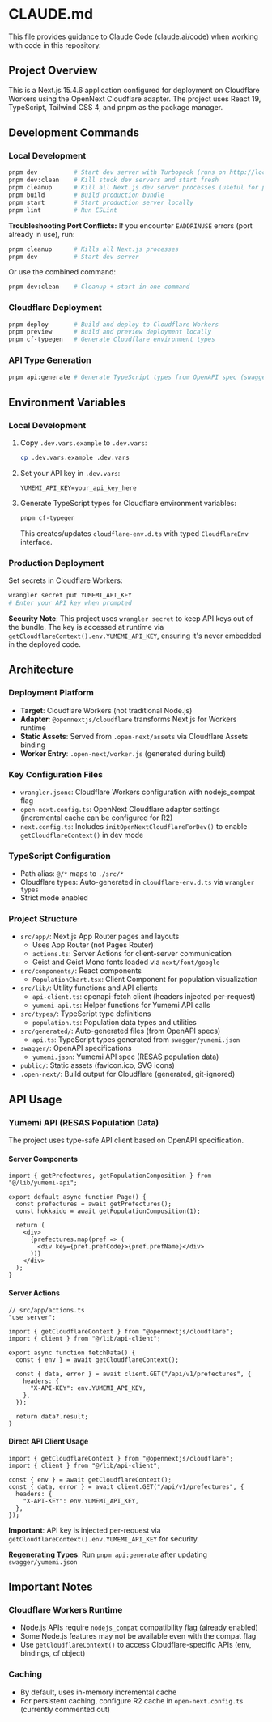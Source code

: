 # CLAUDE.md

This file provides guidance to Claude Code (claude.ai/code) when working with code in this repository.

## Project Overview

This is a Next.js 15.4.6 application configured for deployment on Cloudflare Workers using the OpenNext Cloudflare adapter. The project uses React 19, TypeScript, Tailwind CSS 4, and pnpm as the package manager.

## Development Commands

### Local Development
```bash
pnpm dev          # Start dev server with Turbopack (runs on http://localhost:3000)
pnpm dev:clean    # Kill stuck dev servers and start fresh
pnpm cleanup      # Kill all Next.js dev server processes (useful for port conflicts)
pnpm build        # Build production bundle
pnpm start        # Start production server locally
pnpm lint         # Run ESLint
```

**Troubleshooting Port Conflicts:**
If you encounter `EADDRINUSE` errors (port already in use), run:
```bash
pnpm cleanup      # Kills all Next.js processes
pnpm dev          # Start dev server
```
Or use the combined command:
```bash
pnpm dev:clean    # Cleanup + start in one command
```

### Cloudflare Deployment
```bash
pnpm deploy       # Build and deploy to Cloudflare Workers
pnpm preview      # Build and preview deployment locally
pnpm cf-typegen   # Generate Cloudflare environment types
```

### API Type Generation
```bash
pnpm api:generate # Generate TypeScript types from OpenAPI spec (swagger/yumemi.json)
```

## Environment Variables

### Local Development

1. Copy `.dev.vars.example` to `.dev.vars`:
   ```bash
   cp .dev.vars.example .dev.vars
   ```

2. Set your API key in `.dev.vars`:
   ```
   YUMEMI_API_KEY=your_api_key_here
   ```

3. Generate TypeScript types for Cloudflare environment variables:
   ```bash
   pnpm cf-typegen
   ```
   This creates/updates `cloudflare-env.d.ts` with typed `CloudflareEnv` interface.

### Production Deployment

Set secrets in Cloudflare Workers:

```bash
wrangler secret put YUMEMI_API_KEY
# Enter your API key when prompted
```

**Security Note**: This project uses `wrangler secret` to keep API keys out of the bundle. The key is accessed at runtime via `getCloudflareContext().env.YUMEMI_API_KEY`, ensuring it's never embedded in the deployed code.

## Architecture

### Deployment Platform
- **Target**: Cloudflare Workers (not traditional Node.js)
- **Adapter**: `@opennextjs/cloudflare` transforms Next.js for Workers runtime
- **Static Assets**: Served from `.open-next/assets` via Cloudflare Assets binding
- **Worker Entry**: `.open-next/worker.js` (generated during build)

### Key Configuration Files
- `wrangler.jsonc`: Cloudflare Workers configuration with nodejs_compat flag
- `open-next.config.ts`: OpenNext Cloudflare adapter settings (incremental cache can be configured for R2)
- `next.config.ts`: Includes `initOpenNextCloudflareForDev()` to enable `getCloudflareContext()` in dev mode

### TypeScript Configuration
- Path alias: `@/*` maps to `./src/*`
- Cloudflare types: Auto-generated in `cloudflare-env.d.ts` via `wrangler types`
- Strict mode enabled

### Project Structure
- `src/app/`: Next.js App Router pages and layouts
  - Uses App Router (not Pages Router)
  - `actions.ts`: Server Actions for client-server communication
  - Geist and Geist Mono fonts loaded via `next/font/google`
- `src/components/`: React components
  - `PopulationChart.tsx`: Client Component for population visualization
- `src/lib/`: Utility functions and API clients
  - `api-client.ts`: openapi-fetch client (headers injected per-request)
  - `yumemi-api.ts`: Helper functions for Yumemi API calls
- `src/types/`: TypeScript type definitions
  - `population.ts`: Population data types and utilities
- `src/generated/`: Auto-generated files (from OpenAPI specs)
  - `api.ts`: TypeScript types generated from `swagger/yumemi.json`
- `swagger/`: OpenAPI specifications
  - `yumemi.json`: Yumemi API spec (RESAS population data)
- `public/`: Static assets (favicon.ico, SVG icons)
- `.open-next/`: Build output for Cloudflare (generated, git-ignored)

## API Usage

### Yumemi API (RESAS Population Data)

The project uses type-safe API client based on OpenAPI specification.

#### Server Components

```tsx
import { getPrefectures, getPopulationComposition } from "@/lib/yumemi-api";

export default async function Page() {
  const prefectures = await getPrefectures();
  const hokkaido = await getPopulationComposition(1);

  return (
    <div>
      {prefectures.map(pref => (
        <div key={pref.prefCode}>{pref.prefName}</div>
      ))}
    </div>
  );
}
```

#### Server Actions

```tsx
// src/app/actions.ts
"use server";

import { getCloudflareContext } from "@opennextjs/cloudflare";
import { client } from "@/lib/api-client";

export async function fetchData() {
  const { env } = await getCloudflareContext();

  const { data, error } = await client.GET("/api/v1/prefectures", {
    headers: {
      "X-API-KEY": env.YUMEMI_API_KEY,
    },
  });

  return data?.result;
}
```

#### Direct API Client Usage

```tsx
import { getCloudflareContext } from "@opennextjs/cloudflare";
import { client } from "@/lib/api-client";

const { env } = await getCloudflareContext();
const { data, error } = await client.GET("/api/v1/prefectures", {
  headers: {
    "X-API-KEY": env.YUMEMI_API_KEY,
  },
});
```

**Important**: API key is injected per-request via `getCloudflareContext().env.YUMEMI_API_KEY` for security.

**Regenerating Types**: Run `pnpm api:generate` after updating `swagger/yumemi.json`

## Important Notes

### Cloudflare Workers Runtime
- Node.js APIs require `nodejs_compat` compatibility flag (already enabled)
- Some Node.js features may not be available even with the compat flag
- Use `getCloudflareContext()` to access Cloudflare-specific APIs (env, bindings, cf object)

### Caching
- By default, uses in-memory incremental cache
- For persistent caching, configure R2 cache in `open-next.config.ts` (currently commented out)
